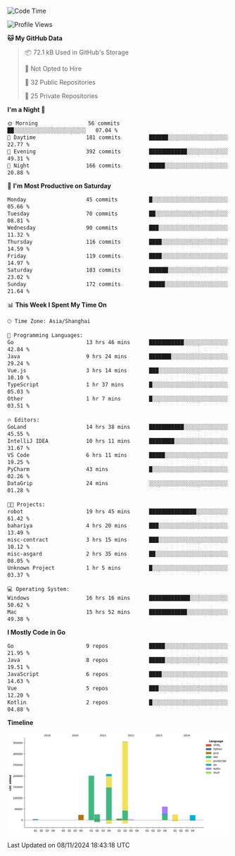 <!--START_SECTION:waka-->
![Code Time](http://img.shields.io/badge/Code%20Time-2%2C898%20hrs%2057%20mins-blue)

![Profile Views](http://img.shields.io/badge/Profile%20Views-0-blue)

**🐱 My GitHub Data** 

> 📦 72.1 kB Used in GitHub's Storage 
 > 
> 🚫 Not Opted to Hire
 > 
> 📜 32 Public Repositories 
 > 
> 🔑 25 Private Repositories 
 > 
**I'm a Night 🦉** 

```text
🌞 Morning                56 commits          ██░░░░░░░░░░░░░░░░░░░░░░░   07.04 % 
🌆 Daytime                181 commits         ██████░░░░░░░░░░░░░░░░░░░   22.77 % 
🌃 Evening                392 commits         ████████████░░░░░░░░░░░░░   49.31 % 
🌙 Night                  166 commits         █████░░░░░░░░░░░░░░░░░░░░   20.88 % 
```
📅 **I'm Most Productive on Saturday** 

```text
Monday                   45 commits          █░░░░░░░░░░░░░░░░░░░░░░░░   05.66 % 
Tuesday                  70 commits          ██░░░░░░░░░░░░░░░░░░░░░░░   08.81 % 
Wednesday                90 commits          ███░░░░░░░░░░░░░░░░░░░░░░   11.32 % 
Thursday                 116 commits         ████░░░░░░░░░░░░░░░░░░░░░   14.59 % 
Friday                   119 commits         ████░░░░░░░░░░░░░░░░░░░░░   14.97 % 
Saturday                 183 commits         ██████░░░░░░░░░░░░░░░░░░░   23.02 % 
Sunday                   172 commits         █████░░░░░░░░░░░░░░░░░░░░   21.64 % 
```


📊 **This Week I Spent My Time On** 

```text
🕑︎ Time Zone: Asia/Shanghai

💬 Programming Languages: 
Go                       13 hrs 46 mins      ███████████░░░░░░░░░░░░░░   42.84 % 
Java                     9 hrs 24 mins       ███████░░░░░░░░░░░░░░░░░░   29.24 % 
Vue.js                   3 hrs 14 mins       ███░░░░░░░░░░░░░░░░░░░░░░   10.10 % 
TypeScript               1 hr 37 mins        █░░░░░░░░░░░░░░░░░░░░░░░░   05.03 % 
Other                    1 hr 7 mins         █░░░░░░░░░░░░░░░░░░░░░░░░   03.51 % 

🔥 Editors: 
GoLand                   14 hrs 38 mins      ███████████░░░░░░░░░░░░░░   45.55 % 
IntelliJ IDEA            10 hrs 11 mins      ████████░░░░░░░░░░░░░░░░░   31.67 % 
VS Code                  6 hrs 11 mins       █████░░░░░░░░░░░░░░░░░░░░   19.25 % 
PyCharm                  43 mins             █░░░░░░░░░░░░░░░░░░░░░░░░   02.26 % 
DataGrip                 24 mins             ░░░░░░░░░░░░░░░░░░░░░░░░░   01.28 % 

🐱‍💻 Projects: 
robot                    19 hrs 45 mins      ███████████████░░░░░░░░░░   61.42 % 
bahariya                 4 hrs 20 mins       ███░░░░░░░░░░░░░░░░░░░░░░   13.49 % 
misc-contract            3 hrs 15 mins       ███░░░░░░░░░░░░░░░░░░░░░░   10.12 % 
misc-asgard              2 hrs 35 mins       ██░░░░░░░░░░░░░░░░░░░░░░░   08.05 % 
Unknown Project          1 hr 5 mins         █░░░░░░░░░░░░░░░░░░░░░░░░   03.37 % 

💻 Operating System: 
Windows                  16 hrs 16 mins      █████████████░░░░░░░░░░░░   50.62 % 
Mac                      15 hrs 52 mins      ████████████░░░░░░░░░░░░░   49.38 % 
```

**I Mostly Code in Go** 

```text
Go                       9 repos             █████░░░░░░░░░░░░░░░░░░░░   21.95 % 
Java                     8 repos             █████░░░░░░░░░░░░░░░░░░░░   19.51 % 
JavaScript               6 repos             ████░░░░░░░░░░░░░░░░░░░░░   14.63 % 
Vue                      5 repos             ███░░░░░░░░░░░░░░░░░░░░░░   12.20 % 
Kotlin                   2 repos             █░░░░░░░░░░░░░░░░░░░░░░░░   04.88 % 
```



**Timeline**

![Lines of Code chart](https://raw.githubusercontent.com/youtiaoguagua/youtiaoguagua/master/assets/bar_graph.png)


 Last Updated on 08/11/2024 18:43:18 UTC
<!--END_SECTION:waka-->